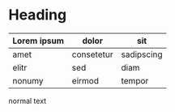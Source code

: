 ﻿# Heading

| Lorem ipsum | dolor      | sit        |
| ----------- | ---------- | ---------- |
| amet        | consetetur | sadipscing |
| elitr       | sed        | diam       |
| nonumy      | eirmod     | tempor     |

normal text